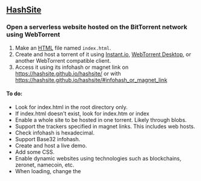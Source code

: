 ## [HashSite](https://hashsite.github.io/hashsite/)

### Open a serverless website hosted on the BitTorrent network using WebTorrent

1. Make an [HTML](https://www.w3schools.com/html/default.asp) file named ```index.html```.
2. Create and host a torrent of it using [Instant.io](https://instant.io/), [WebTorrent Desktop](https://webtorrent.io/desktop/), or another WebTorrent compatible client.
3. Access it using its infohash or magnet link on https://hashsite.github.io/hashsite/ or with https://hashsite.github.io/hashsite/#infohash_or_magnet_link

#### To do:
- Look for index.html in the root directory only.
- If index.html doesn't exist, look for index.htm or index
- Enable a whole site to be hosted in one torrent.  Likely through blobs.
- Support the trackers specified in magnet links. This includes web hosts.
- Check infohash is hexadecimal.
- Support Base32 infohash.
- Create and host a live demo.
- Add some CSS.
- Enable dynamic websites using technologies such as blockchains, zeronet, namecoin, etc.
- When loading, change the <title> tag to the magnet link's dn parameter if it exists.
